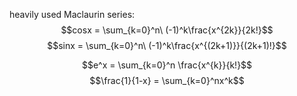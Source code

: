 heavily used Maclaurin series:
$$cosx = \sum_{k=0}^n\ (-1)^k\frac{x^{2k}}{2k!}$$
$$sinx = \sum_{k=0}^n\ (-1)^k\frac{x^{(2k+1)}}{(2k+1)!}$$

$$e^x = \sum_{k=0}^n \frac{x^{k}}{k!}$$
$$\frac{1}{1-x} = \sum_{k=0}^nx^k$$
